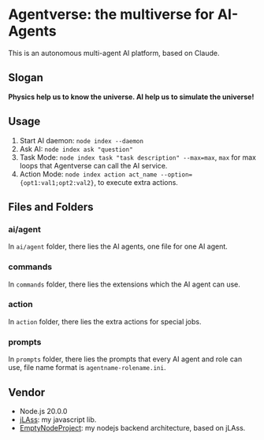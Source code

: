 # Agentverse: the multiverse for AI-Agents

This is an autonomous multi-agent AI platform, based on Claude.

## Slogan

**Physics help us to know the universe. AI help us to simulate the universe!**

## Usage

1.	Start AI daemon: `node index --daemon`
2.	Ask AI: `node index ask "question"`
3.	Task Mode: `node index task "task description" --max=max`, `max` for max loops that Agentverse can call the AI service.
4.	Action Mode: `node index action act_name --option={opt1:val1;opt2:val2}`, to execute extra actions.

## Files and Folders

### ai/agent

In `ai/agent` folder, there lies the AI agents, one file for one AI agent.

### commands

In `commands` folder, there lies the extensions which the AI agent can use.

### action

In `action` folder, there lies the extra actions for special jobs.

### prompts

In `prompts` folder, there lies the prompts that every AI agent and role can use, file name format is `agentname-rolename.ini`.

## Vendor

-	Node.js 20.0.0
-	[jLAss](https://github.com/LostAbaddon/jLAss): my javascript lib.
-	[EmptyNodeProject](https://github.com/LostAbaddon/EmptyNodeProject): my nodejs backend architecture, based on jLAss.
